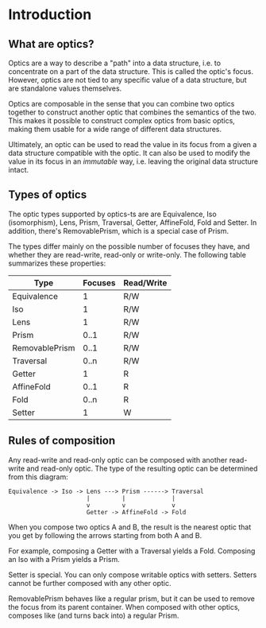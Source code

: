 # Introduction

## What are optics?

Optics are a way to describe a "path" into a data structure, i.e. to concentrate
on a part of the data structure. This is called the optic's focus. However,
optics are not tied to any specific value of a data structure, but are
standalone values themselves.

Optics are composable in the sense that you can combine two optics together to
construct another optic that combines the semantics of the two. This makes it
possible to construct complex optics from basic optics, making them usable for a
wide range of different data structures.

Ultimately, an optic can be used to read the value in its focus from a given a
data structure compatible with the optic. It can also be used to modify the
value in its focus in an _immutable_ way, i.e. leaving the original data
structure intact.

## Types of optics

The optic types supported by optics-ts are are Equivalence, Iso (isomorphism),
Lens, Prism, Traversal, Getter, AffineFold, Fold and Setter. In addition,
there's RemovablePrism, which is a special case of Prism.

The types differ mainly on the possible number of focuses they have, and whether
they are read-write, read-only or write-only. The following table summarizes
these properties:

| Type           | Focuses | Read/Write |
| -------------- | ------- | ---------- |
| Equivalence    | 1       | R/W        |
| Iso            | 1       | R/W        |
| Lens           | 1       | R/W        |
| Prism          | 0..1    | R/W        |
| RemovablePrism | 0..1    | R/W        |
| Traversal      | 0..n    | R/W        |
| Getter         | 1       | R          |
| AffineFold     | 0..1    | R          |
| Fold           | 0..n    | R          |
| Setter         | 1       | W          |

## Rules of composition

Any read-write and read-only optic can be composed with another read-write and
read-only optic. The type of the resulting optic can be determined from this
diagram:

```
Equivalence -> Iso -> Lens ---> Prism ------> Traversal
                      |         |             |
                      v         v             v
                      Getter -> AffineFold -> Fold
```

When you compose two optics A and B, the result is the nearest optic that you
get by following the arrows starting from both A and B.

For example, composing a Getter with a Traversal yields a Fold. Composing an Iso
with a Prism yields a Prism.

Setter is special. You can only compose writable optics with setters. Setters
cannot be further composed with any other optic.

RemovablePrism behaves like a regular prism, but it can be used to remove the
focus from its parent container. When composed with other optics, composes like
(and turns back into) a regular Prism.
